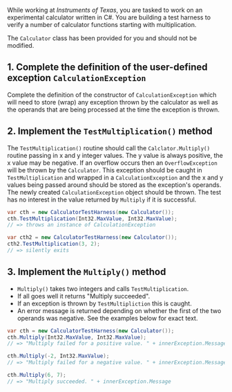 While working at _Instruments of Texas_, you are tasked to work on an experimental calculator written in C#. You are building a test harness to verify a number of calculator functions starting with multiplication.

The `Calculator` class has been provided for you and should not be
modified.

## 1. Complete the definition of the user-defined exception `CalculationException`

Complete the definition of the constructor of `CalculationException` which will need to store (wrap) any exception thrown by the calculator as well as the operands that are being processed at the time the exception is thrown.

## 2. Implement the `TestMultiplication()` method

The `TestMultiplication()` routine should call the `Calclator.Multiply()` routine
passing in x and y integer values. The y value is always positive, the x value may be negative. If an overflow occurs then an `OverflowException` will be thrown by the `Calculator`. This exception should be caught in `TestMultiplication` and wrapped in a `CalculationException` and the x and y values being passed around should be stored as the exception's operands. The newly created `CalculationException` object should be thrown. The test has no interest in the value returned by `Multiply` if it is successful.

```csharp
var cth = new CalculatorTestHarness(new Calculator());
cth.TestMultiplication(Int32.MaxValue, Int32.MaxValue);
// => throws an instance of CalculationException

var cth2 = new CalculatorTestHarness(new Calculator());
cth2.TestMultiplication(3, 2);
// => silently exits
```

## 3. Implement the `Multiply()` method

- `Multiply()` takes two integers and calls `TestMultiplication`.
- If all goes well it returns "Multiply succeeded".
- If an exception is thrown by `TestMultipliction` this is caught.
- An error message is returned depending on whether the first of the two operands was negative. See the examples below for exact text.

```csharp
var cth = new CalculatorTestHarness(new Calculator());
cth.Multiply(Int32.MaxValue, Int32.MaxValue);
// => "Multiply failed for a positive value. " + innerException.Message

cth.Multiply(-2, Int32.MaxValue);
// => "Multiply failed for a negative value. " + innerException.Message

cth.Multiply(6, 7);
// => "Multiply succeeded. " + innerException.Message
```
